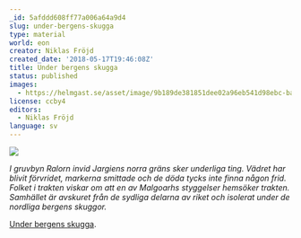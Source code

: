 ```yaml
---
_id: 5afddd608ff77a006a64a9d4
slug: under-bergens-skugga
type: material
world: eon
creator: Niklas Fröjd
created_date: '2018-05-17T19:46:08Z'
title: Under bergens skugga
status: published
images:
  - https://helmgast.se/asset/image/9b189de381851dee02a96eb541d98ebc-banner.jpg
license: ccby4
editors:
  - Niklas Fröjd
language: sv
---
```

![](https://fablr.co/asset/image/9b189de381851dee02a96eb541d98ebc-banner.jpg)

*I gruvbyn Ralorn invid Jargiens norra gräns sker underliga ting. Vädret har blivit förvridet, markerna smittade och de döda tycks inte finna någon frid. Folket i trakten viskar om att en av Malgoarhs styggelser hemsöker trakten. Samhället är avskuret från de sydliga delarna av riket och isolerat under de nordliga bergens skuggor.*

[Under bergens skugga](https://fablr.co/asset/download/under-bergens-skugga.pdf).
